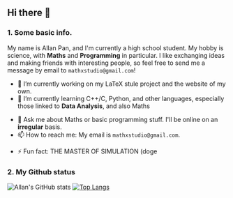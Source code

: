 ## Hi there 👋

### 1. Some basic info.

My name is Allan Pan, and I'm currently a high school student. My hobby is science, with **Maths** and **Programming** in particular. I like exchanging ideas and making friends with interesting people, so feel free to send me a message by email to `mathxstudio@gmail.com`!

- 🔭 I’m currently working on my LaTeX stule project and the website of my own.
- 🌱 I’m currently learning C++/C, Python, and other languages, especially those linked to **Data Analysis**, and also Maths
<!-- - 👯 I’m looking to collaborate on ... -->
<!-- - 🤔 I’m looking for help with ... -->
- 💬 Ask me about Maths or basic programming stuff. I'll be online on an **irregular** basis.
- 📫 How to reach me: My email is `mathxstudio@gmail.com`.
<!-- - 😄 Pronouns: ... -->
- ⚡ Fun fact: THE MASTER OF SIMULATION (doge

### 2. My Github status
![Allan's GitHub stats](https://github-readme-stats.vercel.app/api?username=mathxstudio&show_icons=true&theme=radical)
[![Top Langs](https://github-readme-stats.vercel.app/api/top-langs/?username=mathxstudio&layout=compact&theme=tokyonight)](https://github.com/anuraghazra/github-readme-stats)
